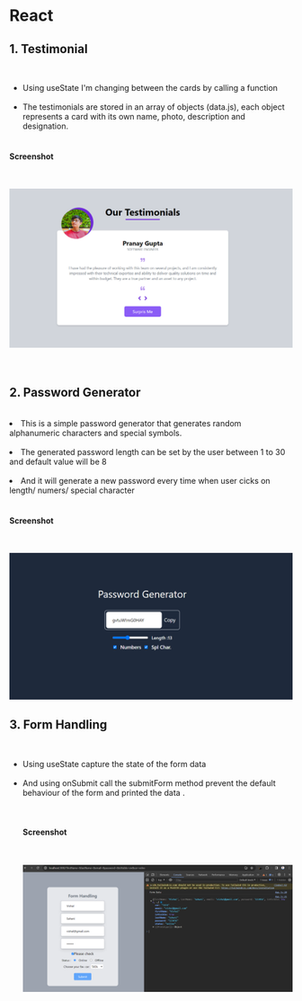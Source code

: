 # React
 <h2> 1. Testimonial</h2> <br>
 <ul>
    <li>Using useState I'm changing between the cards by calling a function </li> <br>
    <li> The testimonials are stored in an array of objects (data.js), each object represents a card with its own name, photo, description and designation. </li><br>
  </ul>
 <h4> Screenshot </h4><br>

 ![Testimonial](image-1.png)<br><br><br>

 <h2> 2. Password Generator</h2><br>
 <li>This is a simple password generator that generates random alphanumeric characters and special symbols.</li><br>
 <li>The generated password length can be set by the user between 1 to 30 and default value will be 8 </li><br> 
 <li>And it will generate a new password every time when user cicks on length/ numers/ special character </li><br>

<h4>Screenshot</h4><br>

![password generator](image.png) <br>

<h2> 3. Form Handling</h2> <br>
<ul>
<li>Using useState capture the state of the form data</li><br>
<li> And using onSubmit call the submitForm method prevent the default behaviour of the form and printed the data .</li><br><br>
<h4>Screenshot</h4><br>

![Form Handling](image-2.png)